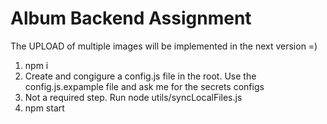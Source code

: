 # Album Backend Assignment
The UPLOAD of multiple images will be implemented in the next version =)

1. npm i
2. Create and congigure a config.js file in the root. Use the config.js.expample file and ask me for the secrets configs
3. Not a required step. Run node utils/syncLocalFiles.js
4. npm start
